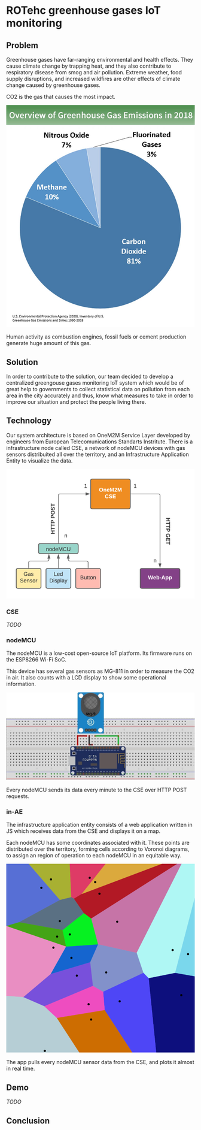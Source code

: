 # ROTehc greenhouse gases IoT monitoring

## Problem

Greenhouse gases have far-ranging environmental and health effects. They cause climate change by trapping heat, and they also contribute to respiratory disease from smog and air pollution. Extreme weather, food supply disruptions, and increased wildfires are other effects of climate change caused by greenhouse gases.

CO2 is the gas that causes the most impact.

![greenhouse gases](resources/gases.jpg)

Human activity as combustion engines, fossil fuels or cement production generate huge amount of this gas.

## Solution

In order to contribute to the solution, our team decided to develop a centralized greengouse gases monitoring IoT system which would be of great help to governments to collect statistical data on pollution from each area in the city accurately and thus, know what measures to take in order to improve our situation and protect the people living there.

## Technology

Our system architecture is based on OneM2M Service Layer developed by engineers from European Telecomunications Standarts Instritute. There is a infrastructure node called CSE, a network of nodeMCU devices with gas sensors distribuited all over the territory, and an Infrastructure Application Entity to visualize the data.

![architecture](resources/arch.png)

### CSE

_TODO_

### nodeMCU

The nodeMCU is a low-cost open-source IoT platform. Its firmware runs on the ESP8266 Wi-Fi SoC.

This device has several gas sensors as MG-811 in order to measure the CO2 in air. It also counts with a LCD display to show some operational information.

![nodemcu](resources/nodemcu.jpg)

Every nodeMCU sends its data every minute to the CSE over HTTP POST requests.

### in-AE

The infrastructure application entity consists of a web application written in JS which receives data from the CSE and displays it on a map.

Each nodeMCU has some coordinates associated with it. These points are distributed over the territory, forming cells according to Voronoi diagrams, to assign an region of ​​operation to each nodeMCU in an equitable way.

![voronoi](resources/voronoi.png)

The app pulls every nodeMCU sensor data from the CSE, and plots it almost in real time.

## Demo

_TODO_

## Conclusion
